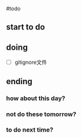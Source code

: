 #todo 
## start to do
## doing
- [ ]  gitignore文件
## ending
### how about this day?
### not do these tomorrow?
### to do next time?
